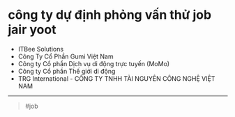 # công ty dự định phỏng vấn thử job jair yoot

- ITBee Solutions
- Công Ty Cổ Phần Gumi Việt Nam
- Công ty Cổ phần Dịch vụ di động trực tuyến (MoMo)
- Công ty Cổ phần Thế giới di động
- TRG International - CÔNG TY TNHH TÀI NGUYÊN CÔNG NGHỆ VIỆT NAM

---

> #job
